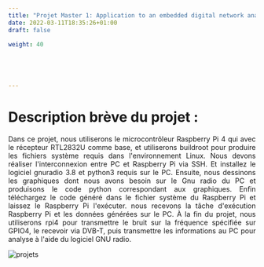 ```yaml
---
title: "Projet Master 1: Application to an embedded digital network analyzer"
date: 2022-03-11T18:35:26+01:00
draft: false

weight: 40





---
```


# Description brève du projet :


<p align = "justify"> Dans ce projet, nous utiliserons le microcontrôleur Raspberry Pi 4 qui avec le récepteur RTL2832U comme base, et utiliserons buildroot pour produire les fichiers système requis dans l'environnement Linux. Nous devons réaliser l'interconnexion entre PC et Raspberry Pi via SSH. Et installez le logiciel gnuradio 3.8 et python3 requis sur le PC. Ensuite, nous dessinons les graphiques dont nous avons besoin sur le Gnu radio du PC et produisons le code python correspondant aux graphiques. Enfin téléchargez le code généré dans le fichier système du Raspberry Pi et laissez le Raspberry Pi l'exécuter. nous recevons la tâche d'exécution Raspberry Pi et les données générées sur le PC. À la fin du projet, nous utiliserons rpi4 pour transmettre le bruit sur la fréquence spécifiée sur GPIO4, le recevoir via DVB-T, puis transmettre les informations au PC pour analyse à l'aide du logiciel GNU radio. </p>


![projets](../projet2.png )
